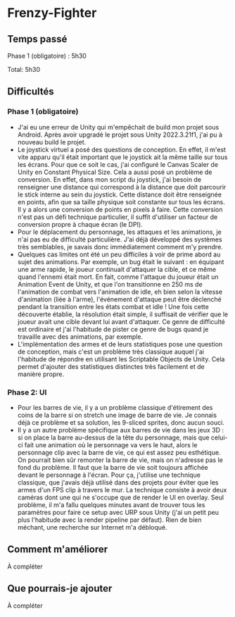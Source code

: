 # Frenzy-Fighter

## Temps passé

Phase 1 (obligatoire) : 5h30

Total: 5h30

## Difficultés


### Phase 1 (obligatoire)
- J'ai eu une erreur de Unity qui m'empêchait de build mon projet sous Android. Après avoir upgradé le projet sous Unity 2022.3.21f1, j'ai pu à nouveau build le projet.
- Le joystick virtuel a posé des questions de conception. En effet, il m'est vite apparu qu'il était important que le joystick ait la même taille sur tous les écrans. Pour que ce soit le cas, j'ai configuré le Canvas Scaler de Unity en Constant Physical Size. Cela a aussi posé un problème de conversion. En effet, dans mon script du joystick, j'ai besoin de renseigner une distance qui correspond à la distance que doit parcourir le stick interne au sein du joystick. Cette distance doit être renseignée en points, afin que sa taille physique soit constante sur tous les écrans. Il y a alors une conversion de points en pixels à faire. Cette conversion n'est pas un défi technique particulier, il suffit d'utiliser un facteur de conversion propre à chaque écran (le DPI).
- Pour le déplacement du personnage, les attaques et les animations, je n'ai pas eu de difficulté particulière. J'ai déjà développé des systèmes très semblables, je savais donc immédiatement comment m'y prendre.
- Quelques cas limites ont été un peu difficiles à voir de prime abord au sujet des animations. Par exemple, un bug était le suivant : en équipant une arme rapide, le joueur continuait d'attaquer la cible, et ce même quand l'ennemi était mort. En fait, comme l'attaque du joueur était un Animation Event de Unity, et que l'on transitionne en 250 ms de l'animation de combat vers l'animation de idle, eh bien selon la vitesse d'animation (liée à l'arme), l'événement d'attaque peut être déclenché pendant la transition entre les états combat et idle ! Une fois cette découverte établie, la résolution était simple, il suffisait de vérifier que le joueur avait une cible devant lui avant d'attaquer. Ce genre de difficulté est ordinaire et j'ai l'habitude de pister ce genre de bugs quand je travaille avec des animations, par exemple.
- L'implémentation des armes et de leurs statistiques pose une question de conception, mais c'est un problème très classique auquel j'ai l'habitude de répondre en utilisant les Scriptable Objects de Unity. Cela permet d'ajouter des statistiques distinctes très facilement et de manière propre.

### Phase 2: UI
- Pour les barres de vie, il y a un problème classique d'étirement des coins de la barre si on stretch une image de barre de vie. Je connais déjà ce problème et sa solution, les 9-sliced sprites, donc aucun souci.
- Il y a un autre problème spécifique aux barres de vie dans les jeux 3D : si on place la barre au-dessus de la tête du personnage, mais que celui-ci fait une animation où le personnage va vers le haut, alors le personnage clip avec la barre de vie, ce qui est assez peu esthétique. On pourrait bien sûr remonter la barre de vie, mais on n'adresse pas le fond du problème. Il faut que la barre de vie soit toujours affichée devant le personnage à l'écran. Pour ça, j'utilise une technique classique, que j'avais déjà utilisé dans des projets pour éviter que les armes d'un FPS clip à travers le mur. La technique consiste à avoir deux caméras dont une qui ne s'occupe que de render le UI en overlay. Seul problème, il m'a fallu quelques minutes avant de trouver tous les paramètres pour faire ce setup avec URP sous Unity (j'ai un petit peu plus l'habitude avec la render pipeline par défaut). Rien de bien méchant, une recherche sur Internet m'a débloqué.

## Comment m'améliorer

À compléter

## Que pourrais-je ajouter

À compléter
